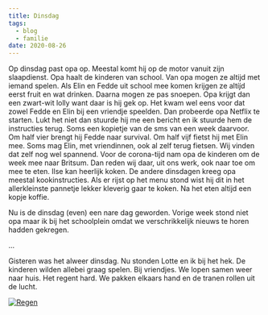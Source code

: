 ```yaml
---
title: Dinsdag
tags:
  - blog
  - familie
date: 2020-08-26
---
```


Op dinsdag past opa op. Meestal komt hij op de motor vanuit zijn slaapdienst. Opa haalt de kinderen van school. Van opa mogen ze altijd met iemand spelen. Als Elin en Fedde uit school mee komen krijgen ze altíj́d eerst fruit en wat drinken. Daarna mogen ze pas snoepen. Opa krijgt dan een zwart-wit lolly want daar is hij gek op. <!-- excerpt --> Het kwam wel eens voor dat zowel Fedde en Elin bij een vriendje speelden. Dan probeerde opa Netflix te starten. Lukt het niet dan stuurde hij me een bericht en ik stuurde hem de instructies terug. Soms een kopietje van de sms van een week daarvoor. Om half vier brengt hij Fedde naar survival. Om half vijf fietst hij met Elin mee. Soms mag Elin, met vriendinnen, ook al zelf terug fietsen. Wij vinden dat zelf nog wel spannend. Voor de corona-tijd nam opa de kinderen om de week mee naar Britsum. Dan reden wij daar, uit ons werk, ook naar toe om mee te eten. Ilse kan heerlijk koken. De andere dinsdagen kreeg opa meestal kookinstructies. Als er rijst op het menu stond wist hij dit in het allerkleinste pannetje lekker kleverig gaar te koken. Na het eten altijd een kopje koffie.

Nu is de dinsdag (even) een nare dag geworden. Vorige week stond niet opa maar ik bij het schoolplein omdat we verschrikkelijk nieuws te horen hadden gekregen.

...

Gisteren was het alweer dinsdag. Nu stonden Lotte en ik bij het hek. De kinderen wilden allebei graag spelen. Bij vriendjes. We lopen samen weer naar huis. Het regent hard. We pakken elkaars hand en de tranen rollen uit de lucht.

[![Regen](/static/images/uploads/regen.png)](https://www.instagram.com/p/CERMv87BR6h/)
